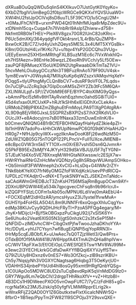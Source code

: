 dXRuaBOuQqQWDu5qIinS4KXlkuvO7lJstGytK0YqyKo=
6XbDZfbgIVUimBegG2f0bjcWRGCe9QKXvIYQVSUuaW0=
XWl4hU2fstJpOCIVxj8sD8uuTL5F39CYOj1u5CngU2M=
+t0MaJFhCNYB+urxmPWD4Qt01hNhfMUqa8rMpZdec9U=
xtDNmh15cq+Cuqa47n7llVnbRrI9Aslp1Zhiww+d758=
Nkfmt0RB0IeTHEl/+PIeX6V8gzx70GR2lUnC82oKRrc=
P6Uc5dmXKj/364yqdgfVFOkt4rsnrL1L4rBb/QuZMP8=
Bxw0cK2B/C7Z/vd4yUxhZQeys5ME5L3x4UMT5XYGsBk=
K8nr/0GUtsH4Lvi1KrKc7U+u1tqv4YsP2GDCQhu3VUg=
UEEyEenm25XHSmMRthgFXLBSuzM1iEc6c7IVxWxkhIQ=
eh7HSfAezn+98EnHe36wqzLZ6xoRh9VCch/y5Lf5OEw=
zauPQF8jRMuezX15oU/KD9N2UtgRwaabDlkTmTaZ1VU=
5hcvMehLOiubygOCczNn3T9BFuzRnAo1i79F90UV4sk=
1ym8EvwV+J0Wsyk4j7MlXqXuKp6qWZszxVAMqvHqXeY=
POqgS+tlyUPtngMyCLQn8bCV7+dusRF9oVF0L7tLqds=
0n7uCljPuJZcRq3qk7GIpDcoAMSsZHY2Zb3tFc5M6QA=
ZXLINWJLpjf+SP//ZVObM9E6FE/BYPC4toXIMG9yQgs=
+bAmnPbcI5zMlv8tHTAyRviehEqzhmc0ahdSG8iTUi0=
45d4sfxax0UfCUxKP+hRJt1kSHh6xIElGDhXxCLekAs=
URMobZ9BjIP8X4ZmZBghuEtFmMoyLPA9TIXgP0AtgRA=
XL9D9q8EjVR6GJxsLSSGPRZsBXPl2sS7/hX2RKdVLl0=
OUcJXf+e8Adocyjrro7sB01fNaxa33zmDuwEnlInK/8=
b0CmevQNIQNG4B1rBCfEFBOHNQayfHaHydZ3kie4pZI=
Ibl1nH9W7adoPo+kHhCkWUplNmwPC6GfG9dKVHaAHJQ=
HR0g7+NfHJp9cyiWX+vgzlIknAwDooK8Fj26wdNzM50=
ZdUWZ1QB05G75nTOQP122PLPncV+FuII1UXceJMlEN8=
e8cBpcGVW3rn5kEYT1OX+m0XrEB7vshl5Dsn6QJvmrA=
Q5PkFB95ExZbMjfY4JKYyH329dSkVBJUjU5F7qTYGNI=
STJEuK1d4Xo5VE78XnxqM/WHGtaNIXwssw/c2ESjX7w=
HWrRYhaiRNrGZnHcMwVQDNzyGg8hSRbqvWUAmpSOHko=
+Ob5lmiidf3FWlWmeph2xXvClG+hLsDq+G4IWAr2rZY=
TNk6bbKYeXlO7frN6yOMGZfoFWXdjKckUsevPPdRlCQ=
lUPDLzCYKAdjtrO+dNX+ETyokSN9YwZLJSEKZmTaNdc=
saCAdAWmGHEDBJcT3ZnKsH7fS6MSajRmBgupOCwn9AY=
2DXnUBPGWW4IEa534k7qpcgvecChFsq8n9b96rIcrJI=
kiZQGPYFSlzLCOFm1xAb05o/MPNU6LdiVwj0mAkEbU4=
+FOCXEqMf2idH0zAR/ymcsHyuxZ3IJ1yxtel1fvwMvA=
GUH5Yp4FoHSLA5O4/L8m9UNN1Fr6xoQogxXhIuCqgYs=
edMp38KIJvCyy9QDHJHcFRyTI+PzoA5PFQg4egary/M=
JhyK+MDijcU+Bj/f5kOBGxpzPuCikgU92/j7xSl5K6Y=
Se6Uhu4o2Veat6XIS05N3/jgtS0nhzkC2s3fxSeP15M=
QNFDiD+zlMDvhcCW+CibgOxtPjfwTwooJzhaDKhoYYA=
Hc/DDytL+yhIJ7CYsyn7wfl8ugEiQNPl5qjYopRRN3I=
tHrMp5cqEJBObfLK+uUwAec7sQ0TZjzWetI3/Qw8Prs=
OTdxB0fOf9fAAW418UW6HppfA4XTmAi2hQHia8hpIVw=
oC/WIVTApFXw3/Ef/OEiOpLCWESfQE5TswYMV8WJ99M=
e3ewc2I3YECHLkrkGCdfaDwAYYflBQqi6XYVJyffSTw=
Q79iZUUy8HDxnz6v0nES7+Wo3OfZkcj+zlB9szrlKBU=
Ch5y7NqsjyNh3V0GXYCNagtsag6Hiqbg3T5OeKyrjU0=
VDAHHS34jnbePYbUdI4hI8osGy95xmt9HRgfQnbYQSg=
s1C0UApOo5MDWC8UD2sTuCqBevdRpiK5qVnMdDG9lz0=
GRY7Wgu9Lm7eQbClV/2drgpTHhRkoXfV++vZ+HtzbBI=
4B3DCs1H9DWeecPXOO5vnOwpFUfC7/7yC/zFdH85+g0=
rcgrNa5Ks23MJ5J/sk/q50yfgfVLMiMlRpprELrig2k=
wWnxRFijZ2QAD0OY1Z6GbutkxtwFlxtXicalcNNWr5Q=
8fbrO+1lB1iep/PpyTm2FW82119SCPOju3Y29svxQXE=
